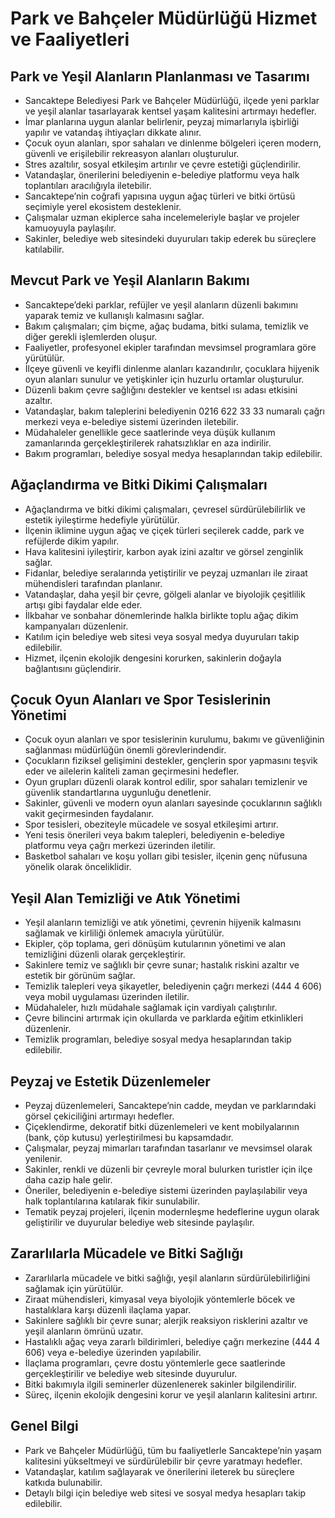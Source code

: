 # Park ve Bahçeler Müdürlüğü Hizmet ve Faaliyetleri

## Park ve Yeşil Alanların Planlanması ve Tasarımı
- Sancaktepe Belediyesi Park ve Bahçeler Müdürlüğü, ilçede yeni parklar ve yeşil alanlar tasarlayarak kentsel yaşam kalitesini artırmayı hedefler.
- İmar planlarına uygun alanlar belirlenir, peyzaj mimarlarıyla işbirliği yapılır ve vatandaş ihtiyaçları dikkate alınır.
- Çocuk oyun alanları, spor sahaları ve dinlenme bölgeleri içeren modern, güvenli ve erişilebilir rekreasyon alanları oluşturulur.
- Stres azaltılır, sosyal etkileşim artırılır ve çevre estetiği güçlendirilir.
- Vatandaşlar, önerilerini belediyenin e-belediye platformu veya halk toplantıları aracılığıyla iletebilir.
- Sancaktepe’nin coğrafi yapısına uygun ağaç türleri ve bitki örtüsü seçimiyle yerel ekosistem desteklenir.
- Çalışmalar uzman ekiplerce saha incelemeleriyle başlar ve projeler kamuoyuyla paylaşılır.
- Sakinler, belediye web sitesindeki duyuruları takip ederek bu süreçlere katılabilir.

## Mevcut Park ve Yeşil Alanların Bakımı
- Sancaktepe’deki parklar, refüjler ve yeşil alanların düzenli bakımını yaparak temiz ve kullanışlı kalmasını sağlar.
- Bakım çalışmaları; çim biçme, ağaç budama, bitki sulama, temizlik ve diğer gerekli işlemlerden oluşur.
- Faaliyetler, profesyonel ekipler tarafından mevsimsel programlara göre yürütülür.
- İlçeye güvenli ve keyifli dinlenme alanları kazandırılır, çocuklara hijyenik oyun alanları sunulur ve yetişkinler için huzurlu ortamlar oluşturulur.
- Düzenli bakım çevre sağlığını destekler ve kentsel ısı adası etkisini azaltır.
- Vatandaşlar, bakım taleplerini belediyenin 0216 622 33 33 numaralı çağrı merkezi veya e-belediye sistemi üzerinden iletebilir.
- Müdahaleler genellikle gece saatlerinde veya düşük kullanım zamanlarında gerçekleştirilerek rahatsızlıklar en aza indirilir.
- Bakım programları, belediye sosyal medya hesaplarından takip edilebilir.

## Ağaçlandırma ve Bitki Dikimi Çalışmaları
- Ağaçlandırma ve bitki dikimi çalışmaları, çevresel sürdürülebilirlik ve estetik iyileştirme hedefiyle yürütülür.
- İlçenin iklimine uygun ağaç ve çiçek türleri seçilerek cadde, park ve refüjlerde dikim yapılır.
- Hava kalitesini iyileştirir, karbon ayak izini azaltır ve görsel zenginlik sağlar.
- Fidanlar, belediye seralarında yetiştirilir ve peyzaj uzmanları ile ziraat mühendisleri tarafından planlanır.
- Vatandaşlar, daha yeşil bir çevre, gölgeli alanlar ve biyolojik çeşitlilik artışı gibi faydalar elde eder.
- İlkbahar ve sonbahar dönemlerinde halkla birlikte toplu ağaç dikim kampanyaları düzenlenir.
- Katılım için belediye web sitesi veya sosyal medya duyuruları takip edilebilir.
- Hizmet, ilçenin ekolojik dengesini korurken, sakinlerin doğayla bağlantısını güçlendirir.

## Çocuk Oyun Alanları ve Spor Tesislerinin Yönetimi
- Çocuk oyun alanları ve spor tesislerinin kurulumu, bakımı ve güvenliğinin sağlanması müdürlüğün önemli görevlerindendir.
- Çocukların fiziksel gelişimini destekler, gençlerin spor yapmasını teşvik eder ve ailelerin kaliteli zaman geçirmesini hedefler.
- Oyun grupları düzenli olarak kontrol edilir, spor sahaları temizlenir ve güvenlik standartlarına uygunluğu denetlenir.
- Sakinler, güvenli ve modern oyun alanları sayesinde çocuklarının sağlıklı vakit geçirmesinden faydalanır.
- Spor tesisleri, obeziteyle mücadele ve sosyal etkileşimi artırır.
- Yeni tesis önerileri veya bakım talepleri, belediyenin e-belediye platformu veya çağrı merkezi üzerinden iletilir.
- Basketbol sahaları ve koşu yolları gibi tesisler, ilçenin genç nüfusuna yönelik olarak önceliklidir.

## Yeşil Alan Temizliği ve Atık Yönetimi
- Yeşil alanların temizliği ve atık yönetimi, çevrenin hijyenik kalmasını sağlamak ve kirliliği önlemek amacıyla yürütülür.
- Ekipler, çöp toplama, geri dönüşüm kutularının yönetimi ve alan temizliğini düzenli olarak gerçekleştirir.
- Sakinlere temiz ve sağlıklı bir çevre sunar; hastalık riskini azaltır ve estetik bir görünüm sağlar.
- Temizlik talepleri veya şikayetler, belediyenin çağrı merkezi (444 4 606) veya mobil uygulaması üzerinden iletilir.
- Müdahaleler, hızlı müdahale sağlamak için vardiyalı çalıştırılır.
- Çevre bilincini artırmak için okullarda ve parklarda eğitim etkinlikleri düzenlenir.
- Temizlik programları, belediye sosyal medya hesaplarından takip edilebilir.

## Peyzaj ve Estetik Düzenlemeler
- Peyzaj düzenlemeleri, Sancaktepe’nin cadde, meydan ve parklarındaki görsel çekiciliğini artırmayı hedefler.
- Çiçeklendirme, dekoratif bitki düzenlemeleri ve kent mobilyalarının (bank, çöp kutusu) yerleştirilmesi bu kapsamdadır.
- Çalışmalar, peyzaj mimarları tarafından tasarlanır ve mevsimsel olarak yenilenir.
- Sakinler, renkli ve düzenli bir çevreyle moral bulurken turistler için ilçe daha cazip hale gelir.
- Öneriler, belediyenin e-belediye sistemi üzerinden paylaşılabilir veya halk toplantılarına katılarak fikir sunulabilir.
- Tematik peyzaj projeleri, ilçenin modernleşme hedeflerine uygun olarak geliştirilir ve duyurular belediye web sitesinde paylaşılır.

## Zararlılarla Mücadele ve Bitki Sağlığı
- Zararlılarla mücadele ve bitki sağlığı, yeşil alanların sürdürülebilirliğini sağlamak için yürütülür.
- Ziraat mühendisleri, kimyasal veya biyolojik yöntemlerle böcek ve hastalıklara karşı düzenli ilaçlama yapar.
- Sakinlere sağlıklı bir çevre sunar; alerjik reaksiyon risklerini azaltır ve yeşil alanların ömrünü uzatır.
- Hastalıklı ağaç veya zararlı bildirimleri, belediye çağrı merkezine (444 4 606) veya e-belediye üzerinden yapılabilir.
- İlaçlama programları, çevre dostu yöntemlerle gece saatlerinde gerçekleştirilir ve belediye web sitesinde duyurulur.
- Bitki bakımıyla ilgili seminerler düzenlenerek sakinler bilgilendirilir.
- Süreç, ilçenin ekolojik dengesini korur ve yeşil alanların kalitesini artırır.

## Genel Bilgi
- Park ve Bahçeler Müdürlüğü, tüm bu faaliyetlerle Sancaktepe’nin yaşam kalitesini yükseltmeyi ve sürdürülebilir bir çevre yaratmayı hedefler.
- Vatandaşlar, katılım sağlayarak ve önerilerini ileterek bu süreçlere katkıda bulunabilir.
- Detaylı bilgi için belediye web sitesi ve sosyal medya hesapları takip edilebilir.
